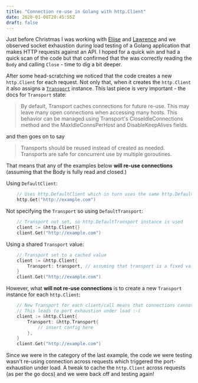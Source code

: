 ```yaml
---
title: "Connection re-use in Golang with http.Client"
date: 2020-01-08T20:45:55Z
draft: false
---
```


Just before Christmas I was working with [Eliise](https://dev.to/eliises/) and [Lawrence](https://blog.gripdev.xyz/) and we observed socket exhaustion during load testing of a Golang application that makes HTTP requests against an API. I hoped for a quick win and had a quick scan of the code but that confirmed that the was correctly reading the `Body` and calling `Close` - time to dig a bit deeper.

After some head-scratching we noticed that the code creates a new `http.Client` for each request. Not only that, when it creates the `http.Client` it also assigns a [`Transport`](https://godoc.org/net/http#Transport) instance. This last piece is very important - the docs for `Transport` state:

> By default, Transport caches connections for future re-use. This may leave many open connections when accessing many hosts. This behavior can be managed using Transport's CloseIdleConnections method and the MaxIdleConnsPerHost and DisableKeepAlives fields.

and then goes on to say

> Transports should be reused instead of created as needed. Transports are safe for concurrent use by multiple goroutines.

That means that any of the examples below **will re-use connections** (assuming that the Body is fully read and closed.)

Using `DefaultClient`:

```go
    // Uses http.DefaultClient which in turn uses the same http.DefaultTransport instance
    http.Get("http://example.com")
```

Not specifying the `Transport` so using `DefaultTransport`:

```go
    // Transport not set, so http.DefaultTransport instance is used
    client := &http.Client{}
    client.Get("http://example.com")
```

Using a shared `Transport` value:

```go
    // Transport set to a cached value
    client := &http.Client{
        Transport: transport, // assuming that transport is a fixed value for this example!
    }
    client.Get("http://example.com")
```

However, what **will not re-use connections** is to create a new `Transport` instance for each `http.Client`:

```go
    // New Transport for each client/call means that connections cannot be re-used
    // This leads to port exhaustion under load :-(
    client := &http.Client{
        Transport: &http.Transport{
            // insert config here
        },
    }
    client.Get("http://example.com")
```

Since we were in the category of the last example, the code we were testing wasn't re-using connection across requests which triggered the port-exhaustion under load. A tweak to cache the `http.Client` across requests (as per the go docs) and we were back off and testing again!
